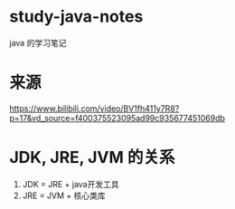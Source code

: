 # study-java-notes
java 的学习笔记

# 来源
https://www.bilibili.com/video/BV1fh411y7R8?p=17&vd_source=f400375523095ad99c935677451069db

# JDK, JRE, JVM 的关系
1. JDK = JRE + java开发工具
2. JRE = JVM + 核心类库
